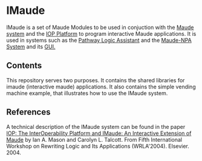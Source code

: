 IMaude
======

IMaude is a set of Maude Modules to be used in conjuction
with the [Maude system](http://maude.cs.uiuc.edu) and the
[IOP Platform](https://github.com/SRI-CSL/iopc)
 to program interactive Maude applications.  It is used in systems such as the 
 [Pathway Logic Assistant](http://pl.csl.sri.com/) and the [Maude-NPA System](http://maude.cs.illinois.edu/w/index.php?title=Maude_Tools:_Maude-NPA) and its [GUI.](http://www.csl.sri.com/users/iam/NPA/index.html)

Contents
---------

This repository serves two purposes. It contains the shared
libraries for imaude (interactive maude) applications. It also contains
the simple vending machine example, that illustrates how to use the IMaude system.

References
-----------

A technical description of the IMaude system can be found in the paper
[IOP: The InterOperability Platform and IMaude: An Interactive Extension of Maude](http://www.csl.sri.com/~clt/Papers/04wrla-iop.pdf)
by Ian A. Mason and Carolyn L. Talcott.
From Fifth International Workshop on Rewriting Logic and Its Applications
(WRLA'2004). Elsevier. 2004.
